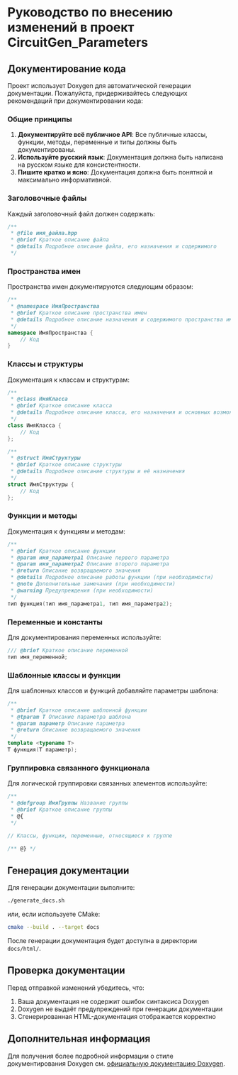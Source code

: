 # Руководство по внесению изменений в проект CircuitGen_Parameters

## Документирование кода

Проект использует Doxygen для автоматической генерации документации. Пожалуйста, придерживайтесь следующих рекомендаций при документировании кода:

### Общие принципы

1. **Документируйте всё публичное API**: Все публичные классы, функции, методы, переменные и типы должны быть документированы.
2. **Используйте русский язык**: Документация должна быть написана на русском языке для консистентности.
3. **Пишите кратко и ясно**: Документация должна быть понятной и максимально информативной.

### Заголовочные файлы

Каждый заголовочный файл должен содержать:

```cpp
/**
 * @file имя_файла.hpp
 * @brief Краткое описание файла
 * @details Подробное описание файла, его назначения и содержимого
 */
```

### Пространства имен

Пространства имен документируются следующим образом:

```cpp
/**
 * @namespace ИмяПространства
 * @brief Краткое описание пространства имен
 * @details Подробное описание назначения и содержимого пространства имен
 */
namespace ИмяПространства {
    // Код
}
```

### Классы и структуры

Документация к классам и структурам:

```cpp
/**
 * @class ИмяКласса
 * @brief Краткое описание класса
 * @details Подробное описание класса, его назначения и основных возможностей
 */
class ИмяКласса {
    // Код
};

/**
 * @struct ИмяСтруктуры
 * @brief Краткое описание структуры
 * @details Подробное описание структуры и её назначения
 */
struct ИмяСтруктуры {
    // Код
};
```

### Функции и методы

Документация к функциям и методам:

```cpp
/**
 * @brief Краткое описание функции
 * @param имя_параметра1 Описание первого параметра
 * @param имя_параметра2 Описание второго параметра
 * @return Описание возвращаемого значения
 * @details Подробное описание работы функции (при необходимости)
 * @note Дополнительные замечания (при необходимости)
 * @warning Предупреждения (при необходимости)
 */
тип функция(тип имя_параметра1, тип имя_параметра2);
```

### Переменные и константы

Для документирования переменных используйте:

```cpp
/// @brief Краткое описание переменной
тип имя_переменной;
```

### Шаблонные классы и функции

Для шаблонных классов и функций добавляйте параметры шаблона:

```cpp
/**
 * @brief Краткое описание шаблонной функции
 * @tparam T Описание параметра шаблона
 * @param параметр Описание параметра
 * @return Описание возвращаемого значения
 */
template <typename T>
T функция(T параметр);
```

### Группировка связанного функционала

Для логической группировки связанных элементов используйте:

```cpp
/**
 * @defgroup ИмяГруппы Название группы
 * @brief Краткое описание группы
 * @{
 */

// Классы, функции, переменные, относящиеся к группе

/** @} */
```

## Генерация документации

Для генерации документации выполните:

```bash
./generate_docs.sh
```

или, если используете CMake:

```bash
cmake --build . --target docs
```

После генерации документация будет доступна в директории `docs/html/`.

## Проверка документации

Перед отправкой изменений убедитесь, что:

1. Ваша документация не содержит ошибок синтаксиса Doxygen
2. Doxygen не выдаёт предупреждений при генерации документации
3. Сгенерированная HTML-документация отображается корректно

## Дополнительная информация

Для получения более подробной информации о стиле документирования Doxygen см. [официальную документацию Doxygen](https://www.doxygen.nl/manual/). 